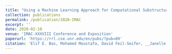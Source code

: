 ```yaml
---
title: "Using a Machine Learning Approach for Computational Substructure in Real-Time Hybrid Simulation."
collection: publications
permalink: /publication/2020-IMAC
excerpt: ''
date: 2020-02-10
venue: 'IMAC-XXXVIII Conference and Exposition'
paperurl: 'https://rrl.cse.unr.edu/en/pubs/?pub=89'
citation: 'Elif E. Bas, Mohamed Moustafa, David Feil-Seifer, __Janelle Blankenburg__. "Using a Machine Learning Approach for Computational Substructure in Real-Time Hybrid Simulation." To Appear in IMAC-XXXVIII Conference and Exposition, Houston, TX, Feb 2020. Society for Experimental Mechanics (SEM)'
---
```

